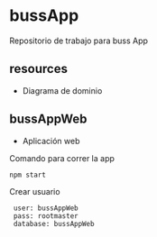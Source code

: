 # bussApp
Repositorio de trabajo para buss App

## resources
* Diagrama de dominio

## bussAppWeb
* Aplicación web

Comando para correr la app

``npm start ``

Crear usuario
````
 user: bussAppWeb
 pass: rootmaster
 database: bussAppWeb
````


